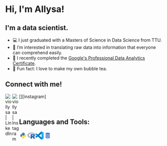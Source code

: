 

# Hi, I'm Allysa!

## I'm a data scientist. 

- 💻 I just graduated with a Masters of Science in Data Science from TTU.
- 👀 I’m interested in translating raw data into information that everyone can comprehend easily.
- 🌱 I recently completed the [Google's Professional Data Analytics Certificate](https://www.credly.com/badges/b09a882c-3828-4e3f-be9d-ed9dd009931c/public_url).
- 🍪 Fun fact: I love to make my own bubble tea.

## Connect with me!
[<img align="left" alt="viollysa | LinkedIn" width="22px" src="https://cdn.jsdelivr.net/npm/simple-icons@v3/icons/linkedin.svg" />][linkedin]
[<img align="left" alt="viollysa | Instagram" width="22px" src="https://cdn.jsdelivr.net/npm/simple-icons@v3/icons/instagram.svg" />][instagram]

<br />

## Languages and Tools:

<img align="left" alt="Python" width="26px" src="https://raw.githubusercontent.com/github/explore/80688e429a7d4ef2fca1e82350fe8e3517d3494d/topics/python/python.png" />
<img align="left" alt="R" width="26px" src="https://raw.githubusercontent.com/github/explore/80688e429a7d4ef2fca1e82350fe8e3517d3494d/topics/r/r.png" />
<img align="left" alt="Visual Studio Code" width="26px" src="https://raw.githubusercontent.com/github/explore/80688e429a7d4ef2fca1e82350fe8e3517d3494d/topics/visual-studio-code/visual-studio-code.png" />
<img align="left" alt="SQL" width="26px" src="https://raw.githubusercontent.com/github/explore/80688e429a7d4ef2fca1e82350fe8e3517d3494d/topics/sql/sql.png" />

<br />

[linkedin]: https://www.linkedin.com/in/allysatahimik/

